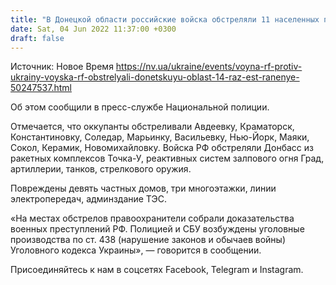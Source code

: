 ```yaml
---
title: "В Донецкой области российские войска обстреляли 11 населенных пунктов за сутки, есть раненые"
date: Sat, 04 Jun 2022 11:37:00 +0300
draft: false
---
```

Источник: Новое Время https://nv.ua/ukraine/events/voyna-rf-protiv-ukrainy-voyska-rf-obstrelyali-donetskuyu-oblast-14-raz-est-ranenye-50247537.html


Об этом сообщили в пресс-службе Национальной полиции.

 Отмечается, что оккупанты обстреливали Авдеевку, Краматорск, Константиновку, Соледар, Марьинку, Васильевку, Нью-Йорк, Маяки, Сокол, Керамик, Новомихайловку. Войска РФ обстреляли Донбасс из ракетных комплексов Точка-У, реактивных систем залпового огня Град, артиллерии, танков, стрелкового оружия.

Повреждены девять частных домов, три многоэтажки, линии электропередач, админздание ТЭС.

«На местах обстрелов правоохранители собрали доказательства военных преступлений РФ. Полицией и СБУ возбуждены уголовные производства по ст. 438 (нарушение законов и обычаев войны) Уголовного кодекса Украины», — говорится в сообщении.

Присоединяйтесь к нам в соцсетях Facebook, Telegram и Instagram.
